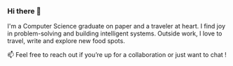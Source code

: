 ### Hi there 👋


I'm a Computer Science graduate on paper and a traveler at heart. I find joy in problem-solving and building intelligent systems. 
Outside work, I love to travel, write and explore new food spots.

📫 Feel free to reach out if you’re up for a collaboration or just want to chat !

<!--
- 🔭 I’m currently working on ...
- 🌱 I’m currently learning ...
- 👯 I’m looking to collaborate on ...
- 🤔 I’m looking for help with ...
- 💬 Ask me about ...
- 📫 How to reach me: ...
- 😄 Pronouns: ...
- ⚡ Fun fact: ...
-->
